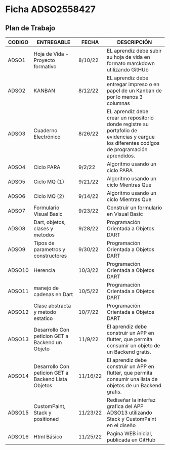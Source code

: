 # Ficha ADSO2558427

## Plan de Trabajo

| CODIGO | ENTREGABLE | FECHA | DESCRIPCIÓN |
| --- | --- | --- | --- |
| ADSO1 | Hoja de Vida - Proyecto formativo | 8/10/22 | EL aprendiz debe subir su hoja de vida en formato marckdown utilizando GitHUb |
| ADSO2 | KANBAN | 8/12/22 | EL aprendiz debe entregar impreso o en papel de un Kanban de por lo menos 3 columnas |
| ADSO3 | Cuaderno Electrónico | 8/26/22 | EL aprendiz debe crear un repositorio donde registre su portafolio de evidencias y cargue los diferentes codígos de programación aprendidos. |
| ADSO4 | Ciclo PARA | 9/2/22 | Algoritmo usando un ciclo PARA |
| ADSO5 | Ciclo MQ (1) | 9/21/22 | Algoritmo usando un ciclo Mientras Que |
| ADSO6 | Ciclo MQ (2) | 9/14/22 | Algoritmo usando un ciclo Mientras Que |
| ADSO7 | Formulario Visual Basic | 9/23/22 | Construir un formulario en Visual Basic |
| ADSO8 | Dart, objetos, clases y metodos | 9/28/22 | Programación Orientada a Objetos DART |
| ADSO9 | Tipos de parametros y constructores | 9/30/22 | Programación Orientada a Objetos DART |
| ADSO10 | Herencia | 10/3/22 | Programación Orientada a Objetos DART |
| ADSO11 | manejo de cadenas en Dart | 10/5/22 | Programación Orientada a Objetos DART |
| ADSO12 | Clase abstracta y metodo estatico | 10/7/22 | Programación Orientada a Objetos DART |
| ADSO13 | Desarrollo Con peticion GET a Backend un Objeto | 11/9/22 | El aprendiz debe construir un APP en flutter, que permita consumir un objeto de un Backend gratis. |
| ADSO14 | Desarrollo Con peticion GET a Backend Lista Objetos | 11/16/22 | El aprendiz debe construir un APP en flutter, que permita consumir una lista de objetos de un Backend gratis. |
| ADSO15 | CustomPaint, Stack y positioned | 11/23/22 | Rediseñar la interfaz grafica del APP ADSO13 utilizando Stack y CustomPaint en el diseño |
| ADSO16 | Html Básico | 11/25/22 | Pagina WEB inicial, publicada en GitHub |
